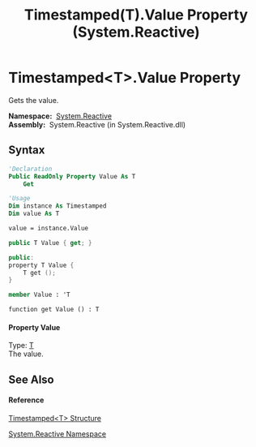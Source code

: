 ﻿---
title: Timestamped(T).Value Property  (System.Reactive)
TOCTitle: Value Property
ms:assetid: P:System.Reactive.Timestamped`1.Value
ms:mtpsurl: https://msdn.microsoft.com/en-us/library/Hh211673(v=VS.103)
ms:contentKeyID: 36069119
ms.date: 06/28/2011
mtps_version: v=VS.103
f1_keywords:
- System.Reactive.Timestamped`1.get_Value
- System.Reactive.Timestamped`1.Value
dev_langs:
- CSharp
- JScript
- VB
- FSharp
- c++
---

# Timestamped\<T\>.Value Property

Gets the value.

**Namespace:**  [System.Reactive](hh229356\(v=vs.103\).md)  
**Assembly:**  System.Reactive (in System.Reactive.dll)

## Syntax

``` vb
'Declaration
Public ReadOnly Property Value As T
    Get
```

``` vb
'Usage
Dim instance As Timestamped
Dim value As T

value = instance.Value
```

``` csharp
public T Value { get; }
```

``` c++
public:
property T Value {
    T get ();
}
```

``` fsharp
member Value : 'T
```

``` jscript
function get Value () : T
```

#### Property Value

Type: [T](hh228977\(v=vs.103\).md)  
The value.  

## See Also

#### Reference

[Timestamped\<T\> Structure](hh228977\(v=vs.103\).md)

[System.Reactive Namespace](hh229356\(v=vs.103\).md)

